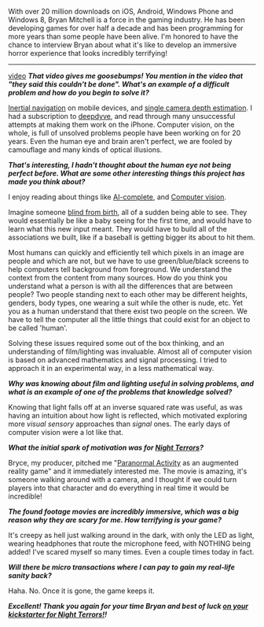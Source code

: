 With over 20 million downloads on iOS, Android, Windows Phone and Windows 8, Bryan Mitchell is a force in the gaming industry. He has been developing games for over half a decade and has been programming for more years than some people have been alive. I'm honored to have the chance to interview Bryan about what it's like to develop an immersive horror experience that looks incredibly terrifying!

---
[video](https://www.youtube.com/watch?v=ZQsyr4QX-GU&t=0s)
***That video gives me goosebumps! You mention in the video that "they said this couldn't be done". What's an example of a difficult problem and how do you begin to solve it?***

[Inertial navigation](http://en.wikipedia.org/wiki/Inertial_navigation_system) on mobile devices, and [single camera depth estimation](http://papers.nips.cc/paper/2921-learning-depth-from-single-monocular-images.pdf). I had a subscription to [deepdyve](https://twitter.com/deepdyve), and read through many unsuccessful attempts at making them work on the iPhone. Computer vision, on the whole, is full of unsolved problems people have been working on for 20 years. Even the human eye and brain aren't perfect, we are fooled by camouflage and many kinds of optical illusions.

***That's interesting, I hadn't thought about the human eye not being perfect before. What are some other interesting things this project has made you think about?***

I enjoy reading about things like [AI-complete](http://en.wikipedia.org/wiki/AI-complete), and [Computer vision](http://en.wikipedia.org/wiki/Computer_vision).

Imagine someone [blind from birth](http://en.wikipedia.org/wiki/Molyneux's_problem), all of a sudden being able to see. They would essentially be like a baby seeing for the first time, and would have to learn what this new input meant.  They would have to build all of the associations we built, like if a baseball is getting bigger its about to hit them.

Most humans can quickly and efficiently tell which pixels in an image are people and which are not, but we have to use green/blue/black screens to help computers tell background from foreground. We understand the context from the content from many sources. How do you think you understand what a person is with all the differences that are between people? Two people standing next to each other may be different heights, genders, body types, one wearing a suit while the other is nude, etc. Yet you as a human understand that there exist two people on the screen. We have to tell the computer all the little things that could exist for an object to be called 'human'.


Solving these issues required some out of the box thinking, and an understanding of film/lighting was invaluable. Almost all of computer vision is based on advanced mathematics and signal processing. I tried to approach it in an experimental way, in a less mathematical way. 

***Why was knowing about film and lighting useful in solving problems, and what is an example of one of the problems that knowledge solved?***

Knowing that light falls off at an inverse squared rate was useful, as was having an intuition about how light is reflected, which motivated exploring more *visual sensory* approaches than *signal* ones. The early days of computer vision were a lot like that.

***What the initial spark of motivation was for [Night Terrors](https://www.kickstarter.com/projects/1988291115/night-terrors-augmented-reality-survival-horror)?***

Bryce, my producer, pitched me "[Paranormal Activity](https://twitter.com/oren_peli) as an augmented reality game" and it immediately interested me. The movie is amazing, it's someone walking around with a camera, and I thought if we could turn players into that character and do everything in real time it would be incredible!

***The found footage movies are incredibly immersive, which was a big reason why they are scary for me. How terrifying is your game?***

It's creepy as hell just walking around in the dark, with only the LED as light, wearing headphones that route the microphone feed, with NOTHING being added! I've scared myself so many times. Even a couple times today in fact.

***Will there be micro transactions where I can pay to gain my real-life sanity back?***

Haha. No. Once it is gone, the game keeps it.

***Excellent! Thank you again for your time Bryan and best of luck [on your kickstarter for Night Terrors!](https://www.kickstarter.com/projects/1988291115/night-terrors-augmented-reality-survival-horror)!***